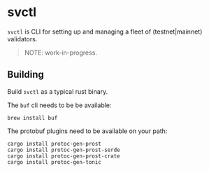 # svctl 

`svctl` is CLI for setting up and managing a fleet of (testnet|mainnet) validators.

> NOTE: work-in-progress.

## Building

Build `svctl` as a typical rust binary.

The `buf` cli needs to be be available:

    brew install buf

The protobuf plugins need to be available on your path:

    cargo install protoc-gen-prost
    cargo install protoc-gen-prost-serde
    cargo install protoc-gen-prost-crate
    cargo install protoc-gen-tonic
